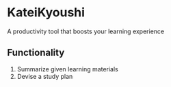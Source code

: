 # KateiKyoushi
A productivity tool that boosts your learning experience

## Functionality

1. Summarize given learning materials
2. Devise a study plan